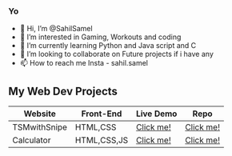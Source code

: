 ### Yo
- 👋 Hi, I’m @SahilSamel
- 👀 I’m interested in Gaming, Workouts and coding
- 🌱 I’m currently learning Python and Java script and C
- 💞️ I’m looking to collaborate on Future projects if i have any
- 📫 How to reach me Insta - sahil.samel

## My Web Dev Projects

| Website     | Front-End   | Live Demo                                                     | Repo
| ------------|-------------|---------------------------------------------------------------|-------
| TSMwithSnipe| HTML,CSS    | <a href="https://tsmwithsnipe.netlify.app/">Click me!</a>     | <a href="https://github.com/SahilSamel/TSM">Click me!</a> 
| Calculator  | HTML,CSS,JS | <a href="https://calculatorwithme.netlify.app/">Click me!</a> | <a href="https://github.com/SahilSamel/Calculator">Click me!</a>



<!---
SahilSamel/SahilSamel is a ✨ special ✨ repository because its `README.md` (this file) appears on your GitHub profile.
You can click the Preview link to take a look at your changes.
--->

